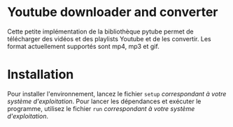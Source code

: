 # Youtube downloader and converter
Cette petite implémentation de la bibliothèque pytube permet de télécharger des vidéos et des playlists Youtube et de les convertir.
Les format actuellement supportés sont mp4, mp3 et gif.

# Installation
Pour installer l'environnement, lancez le fichier `setup` *correspondant à votre système d'exploitation*.
Pour lancer les dépendances et exécuter le programme, utilisez le fichier `run` *correspondant à votre système d'exploitation*.
